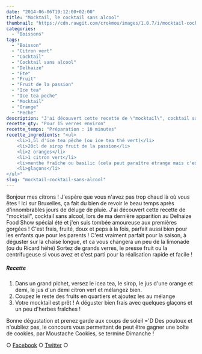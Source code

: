 ```yaml
---
date: "2014-06-06T19:12:00+02:00"
title: "Mocktail, le cocktail sans alcool"
thumbnail: "https://cdn.rawgit.com/crokmou/images/1.0.7/i/mocktail-cocktail-sans-alcool-passion-peche-orange-citron-vert.jpg"
categories:
  - "Boissons"
tags:
  - "Boisson"
  - "Citron vert"
  - "Cocktail"
  - "Cocktail sans alcool"
  - "Delhaize"
  - "Ete"
  - "Fruit"
  - "Fruit de la passion"
  - "Ice tea"
  - "Ice tea peche"
  - "Mocktail"
  - "Orange"
  - "Peche"
description: "J'ai découvert cette recette de \"mocktail\", cocktail sans alcool, lors de ma dernière apparition au Delhaize Food Show et j'en suis tombée amoureuse !"
recette_qty: "Pour 15 verres environ"
recette_temps: "Préparation : 10 minutes"
recette_ingredients: "<ul>
	<li>1,5l d'ice tea pêche (ou ice tea thé vert)</li>
	<li>20cl de sirop fruit de la passion</li>
	<li>2 oranges</li>
	<li>1 citron vert</li>
	<li>menthe fraîche ou basilic (cela peut paraître étrange mais c'est bon !)</li>
	<li>glaçons</li>
</ul>"
slug: "mocktail-cocktail-sans-alcool"
---
```


Bonjour mes citrons ! J'espère que vous n'avez pas trop chaud là où vous êtes ! Ici sur Bruxelles, ça fait du bien de revoir le beau temps après d'innombrables jours de déluge de pluie. J'ai découvert cette recette de "mocktail", cocktail sans alcool, lors de ma dernière apparition au Delhaize Food Show spécial été et j'en suis tombée amoureuse aux premières gorgées ! C'est frais, fruité, doux et peps à la fois, parfait aussi bien pour les enfants que pour les parents ! C'est vraiment parfait pour la saison, à déguster sur la chaise longue, et ca vous changera un peu de la limonade (ou du Ricard héhé) Sortez de grands verres, le presse fruit ou la centrifugeuse si vous avez et c'est parti pour la réalisation rapide et facile !

##### Recette

1.  Dans un grand pichet, versez le icea tea, le sirop, le jus d'une orange et demi, le jus d'un demi citron vert et mélangez bien.
2.  Coupez le reste des fruits en quartiers et ajoutez les au mélange
3.  Votre mocktail est prêt ! A déguster bien frais avec quelques glaçons et un peu d'herbes fraîches !

Bonne dégustation et prenez garde aux coups de soleil ='D Des poutoux et n'oubliez pas, le concours vous permettant de peut être gagner une boîte de cookies, par Moustache Cookies, se termine Dimanche !

○ [Facebook](https://www.facebook.com/crokmou.blog) ○ [Twitter](https://twitter.com/Crokmou) ○
